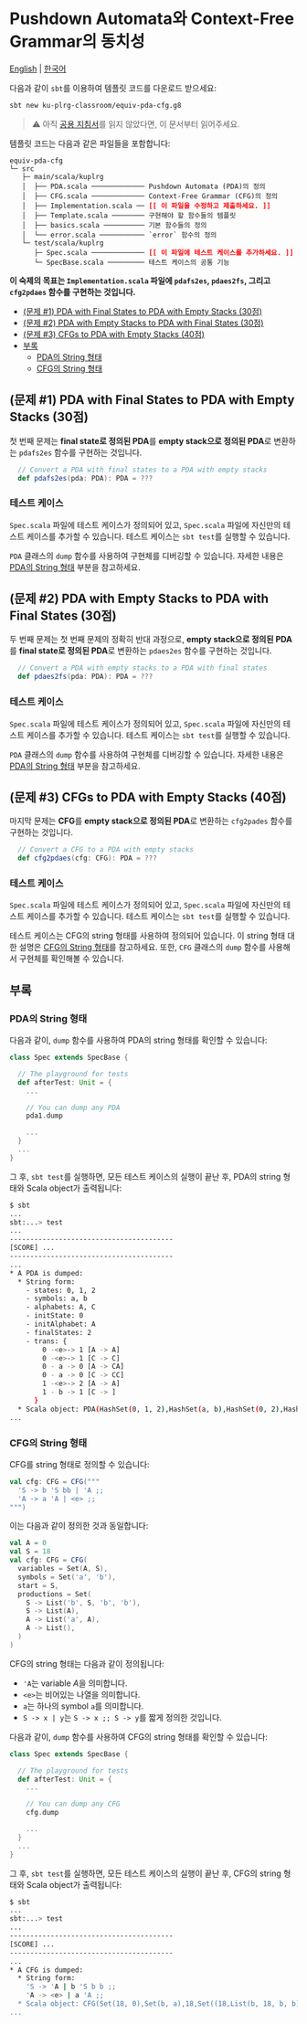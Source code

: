 # Pushdown Automata와 Context-Free Grammar의 동치성

[English](./README.md) | [한국어](./README.ko.md)

다음과 같이 `sbt`를 이용하여 템플릿 코드를 다운로드 받으세요:
```bash
sbt new ku-plrg-classroom/equiv-pda-cfg.g8
```

> :warning: 아직 [공용 지침서](https://github.com/ku-plrg-classroom/docs/blob/main/README.ko.md)를 읽지 않았다면, 이 문서부터 읽어주세요.

템플릿 코드는 다음과 같은 파일들을 포함합니다:
<pre><code>equiv-pda-cfg
└─ src
   ├─ main/scala/kuplrg
   │  ├── PDA.scala ───────────── Pushdown Automata (PDA)의 정의
   │  ├── CFG.scala ───────────── Context-Free Grammar (CFG)의 정의
   │  ├── Implementation.scala ── <b style='color:red;'>[[ 이 파일을 수정하고 제출하세요. ]]</b>
   │  ├── Template.scala ──────── 구현해야 할 함수들의 템플릿
   │  ├── basics.scala ────────── 기본 함수들의 정의
   │  └── error.scala ─────────── `error` 함수의 정의
   └─ test/scala/kuplrg
      ├─ Spec.scala ───────────── <b style='color:red;'>[[ 이 파일에 테스트 케이스를 추가하세요. ]]</b>
      └─ SpecBase.scala ───────── 테스트 케이스의 공통 기능</code></pre>

**이 숙제의 목표는 `Implementation.scala` 파일에 `pdafs2es`, `pdaes2fs`, 그리고
`cfg2pdaes` 함수를 구현하는 것입니다.**

- [(문제 #1) PDA with Final States to PDA with Empty Stacks (30점)](#문제-1-pda-with-final-states-to-pda-with-empty-stacks-30점)
- [(문제 #2) PDA with Empty Stacks to PDA with Final States (30점)](#문제-2-pda-with-empty-stacks-to-pda-with-final-states-30점)
- [(문제 #3) CFGs to PDA with Empty Stacks (40점)](#문제-3-cfgs-to-pda-with-empty-stacks-40점)
- [부록](#appendix)
  - [PDA의 String 형태](#pda의-string-형태)
  - [CFG의 String 형태](#cfg의-string-형태)


## (문제 #1) PDA with Final States to PDA with Empty Stacks (30점)

첫 번째 문제는 **final state로 정의된 PDA**를 **empty stack으로 정의된 PDA**로
변환하는 `pdafs2es` 함수를 구현하는 것입니다.

```scala
  // Convert a PDA with final states to a PDA with empty stacks
  def pdafs2es(pda: PDA): PDA = ???
```

### 테스트 케이스

`Spec.scala` 파일에 테스트 케이스가 정의되어 있고, `Spec.scala` 파일에 자신만의
테스트 케이스를 추가할 수 있습니다. 테스트 케이스는 `sbt test`를 실행할 수
있습니다.

`PDA` 클래스의 `dump` 함수를 사용하여 구현체를 디버깅할 수 있습니다. 자세한
내용은 [PDA의 String 형태](#pda의-string-형태) 부분을 참고하세요.


## (문제 #2) PDA with Empty Stacks to PDA with Final States (30점)

두 번째 문제는 첫 번째 문제의 정확히 반대 과정으로, **empty stack으로 정의된
PDA**를 **final state로 정의된 PDA**로 변환하는 `pdaes2es` 함수를 구현하는
것입니다.

```scala
  // Convert a PDA with empty stacks to a PDA with final states
  def pdaes2fs(pda: PDA): PDA = ???
```

### 테스트 케이스

`Spec.scala` 파일에 테스트 케이스가 정의되어 있고, `Spec.scala` 파일에 자신만의
테스트 케이스를 추가할 수 있습니다. 테스트 케이스는 `sbt test`를 실행할 수
있습니다.

`PDA` 클래스의 `dump` 함수를 사용하여 구현체를 디버깅할 수 있습니다. 자세한
내용은 [PDA의 String 형태](#pda의-string-형태) 부분을 참고하세요.

## (문제 #3) CFGs to PDA with Empty Stacks (40점)

마지막 문제는 **CFG**를 **empty stack으로 정의된 PDA**로 변환하는 `cfg2pades`
함수를 구현하는 것입니다.

```scala
  // Convert a CFG to a PDA with empty stacks
  def cfg2pdaes(cfg: CFG): PDA = ???
```

### 테스트 케이스

`Spec.scala` 파일에 테스트 케이스가 정의되어 있고, `Spec.scala` 파일에 자신만의
테스트 케이스를 추가할 수 있습니다. 테스트 케이스는 `sbt test`를 실행할 수
있습니다.

테스트 케이스는 CFG의 string 형태를 사용하여 정의되어 있습니다. 이 string 형태
대한 설명은 [CFG의 String 형태](#cfg의-string-형태)를 참고하세요. 또한, `CFG`
클래스의 `dump` 함수를 사용해서 구현체를 확인해볼 수 있습니다.


## 부록

### PDA의 String 형태

다음과 같이, `dump` 함수를 사용하여 PDA의 string 형태를 확인할 수 있습니다:

```scala
class Spec extends SpecBase {

  // The playground for tests
  def afterTest: Unit = {
    ...

    // You can dump any PDA
    pda1.dump

    ...
  }
  ...
}
```

그 후, `sbt test`를 실행하면, 모든 테스트 케이스의 실행이 끝난 후, PDA의 string
형태와 Scala object가 출력됩니다:

```bash
$ sbt
...
sbt:...> test
...
----------------------------------------
[SCORE] ...
----------------------------------------
...
* A PDA is dumped:
  * String form:
    - states: 0, 1, 2
    - symbols: a, b
    - alphabets: A, C
    - initState: 0
    - initAlphabet: A
    - finalStates: 2
    - trans: {
        0 -<e>-> 1 [A -> A]
        0 -<e>-> 1 [C -> C]
        0 - a -> 0 [A -> CA]
        0 - a -> 0 [C -> CC]
        1 -<e>-> 2 [A -> A]
        1 - b -> 1 [C -> ]
      }
  * Scala object: PDA(HashSet(0, 1, 2),HashSet(a, b),HashSet(0, 2),HashMap((1,Some(b),0) -> Set(), (0,None,2) -> Set((1,List(2))), (2,Some(b),2) -> Set(), (1,Some(a),2) -> Set(), (0,None,0) -> Set((1,List(0))), (2,Some(b),0) -> Set(), (0,Some(b),0) -> Set(), (2,None,0) -> Set(), (2,None,2) -> Set(), (0,Some(a),0) -> Set((0,List(2, 0))), (0,Some(a),2) -> Set((0,List(2, 2))), (1,Some(a),0) -> Set(), (1,None,0) -> Set((2,List(0))), (1,None,2) -> Set(), (2,Some(a),0) -> Set(), (2,Some(a),2) -> Set(), (1,Some(b),2) -> Set((1,List())), (0,Some(b),2) -> Set()),0,0,Set(2))
...
```

### CFG의 String 형태

CFG를 string 형태로 정의할 수 있습니다:

```scala
val cfg: CFG = CFG("""
  'S -> b 'S bb | 'A ;;
  'A -> a 'A | <e> ;;
""")
```

이는 다음과 같이 정의한 것과 동일합니다:

```scala
val A = 0
val S = 18
val cfg: CFG = CFG(
  variables = Set(A, S),
  symbols = Set('a', 'b'),
  start = S,
  productions = Set(
    S -> List('b', S, 'b', 'b'),
    S -> List(A),
    A -> List('a', A),
    A -> List(),
  )
)
```

CFG의 string 형태는 다음과 같이 정의됩니다:
- `'A`는 variable $A$을 의미합니다.
- `<e>`는 비어있는 나열을 의미합니다.
- `a`는 하나의 symbol $\texttt{a}$를 의미합니다.
- `S -> x | y`는 `S -> x ;; S -> y`를 짧게 정의한 것입니다.

다음과 같이, `dump` 함수를 사용하여 CFG의 string 형태를 확인할 수 있습니다:

```scala
class Spec extends SpecBase {

  // The playground for tests
  def afterTest: Unit = {
    ...

    // You can dump any CFG
    cfg.dump

    ...
  }
  ...
}
```

그 후, `sbt test`를 실행하면, 모든 테스트 케이스의 실행이 끝난 후, CFG의 string
형태와 Scala object가 출력됩니다:

```bash
$ sbt
...
sbt:...> test
...
----------------------------------------
[SCORE] ...
----------------------------------------
...
* A CFG is dumped:
  * String form:
    'S -> 'A | b 'S b b ;;
    'A -> <e> | a 'A ;;
  * Scala object: CFG(Set(18, 0),Set(b, a),18,Set((18,List(b, 18, b, b)), (18,List(0)), (0,List(a, 0)), (0,List())))
...
```
